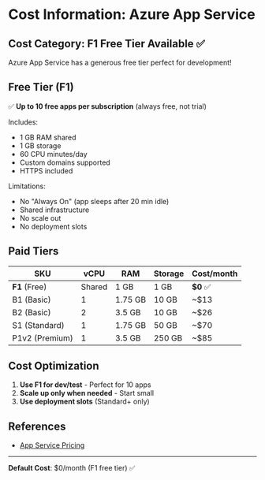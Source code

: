# Cost Information: Azure App Service

## Cost Category: **F1 Free Tier Available** ✅

Azure App Service has a generous free tier perfect for development!

## Free Tier (F1)

✅ **Up to 10 free apps per subscription** (always free, not trial)

Includes:
- 1 GB RAM shared
- 1 GB storage
- 60 CPU minutes/day
- Custom domains supported
- HTTPS included

Limitations:
- No "Always On" (app sleeps after 20 min idle)
- Shared infrastructure
- No scale out
- No deployment slots

## Paid Tiers

| SKU | vCPU | RAM | Storage | Cost/month |
|-----|------|-----|---------|------------|
| **F1** (Free) | Shared | 1 GB | 1 GB | **$0** ✅ |
| B1 (Basic) | 1 | 1.75 GB | 10 GB | ~$13 |
| B2 (Basic) | 2 | 3.5 GB | 10 GB | ~$26 |
| S1 (Standard) | 1 | 1.75 GB | 50 GB | ~$70 |
| P1v2 (Premium) | 1 | 3.5 GB | 250 GB | ~$85 |

## Cost Optimization

1. **Use F1 for dev/test** - Perfect for 10 apps
2. **Scale up only when needed** - Start small
3. **Use deployment slots** (Standard+ only)

## References

- [App Service Pricing](https://azure.microsoft.com/en-us/pricing/details/app-service/linux/)

---

**Default Cost**: $0/month (F1 free tier) ✅


